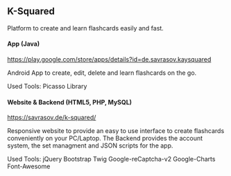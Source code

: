 ## K-Squared
Platform to create and learn flashcards easily and fast.

#### App (Java)
https://play.google.com/store/apps/details?id=de.savrasov.kaysquared

Android App to create, edit, delete and learn flashcards on the go.

Used Tools:
Picasso Library

#### Website & Backend (HTML5, PHP, MySQL)
https://savrasov.de/k-squared/

Responsive website to provide an easy to use interface to create flashcards conveniently on your PC/Laptop.
The Backend provides the account system, the set managment and JSON scripts for the app.

Used Tools:
jQuery
Bootstrap
Twig
Google-reCaptcha-v2
Google-Charts
Font-Awesome
